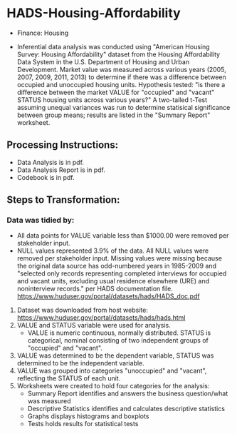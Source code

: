# HADS-Housing-Affordability
- Finance: Housing

- Inferential data analysis was conducted using "American Housing Survey: Housing Affordability" dataset from the Housing Affordability Data System in the U.S. Department of Housing and Urban Development. Market value was measured across various years (2005, 2007, 2009, 2011, 2013) to determine if there was a difference between occupied and unoccupied housing units.  Hypothesis tested: "is there a difference between the market VALUE for "occupied" and "vacant" STATUS housing units across various years?" A two-tailed t-Test assuming unequal variances was run to determine statisical significance between group means; results are listed in the "Summary Report" worksheet.

## Processing Instructions:
- Data Analysis is in pdf. 
- Data Analysis Report is in pdf.
- Codebook is in pdf. 

## Steps to Transformation:
### Data was tidied by: 
- All data points for VALUE variable less than $1000.00 were removed per stakeholder input.
- NULL values represented 3.9% of the data. All NULL values were removed per stakeholder input. Missing values were missing because the original data source has odd-numbered years in 1985-2009 and "selected only records representing completed interviews for occupied and vacant units, excluding usual residence elsewhere (URE) and noninterview records." per HADS documentation file. https://www.huduser.gov/portal/datasets/hads/HADS_doc.pdf

1. Dataset was downloaded from host website: https://www.huduser.gov/portal/datasets/hads/hads.html
2. VALUE and STATUS variable were used for analysis.
   - VALUE is numeric continuous, normally distributed. STATUS is categorical, nominal consisting of two independent groups of "occupied" and "vacant".
3. VALUE was determined to be the dependent variable, STATUS was determined to be the independent variable.
4. VALUE was grouped into categories "unoccupied" and "vacant", reflecting the STATUS of each unit.
5. Worksheets were created to hold four categories for the analysis: 
   - Summary Report identifies and answers the business question/what was measured
   - Descriptive Statistics identifies and calculates descriptive statistics
   - Graphs displays histograms and boxplots
   - Tests holds results for statistical tests
